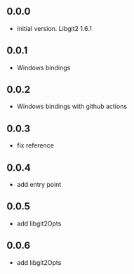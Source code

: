 ## 0.0.0

- Initial version. Libgit2 1.6.1

## 0.0.1

- Windows bindings

## 0.0.2

- Windows bindings with github actions

## 0.0.3

- fix reference

## 0.0.4

- add entry point

## 0.0.5

- add libgit2Opts

## 0.0.6

- add libgit2Opts